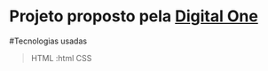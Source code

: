 # Projeto proposto pela [Digital One](https://digitalinnovation.one/)

#Tecnologias usadas

> HTML :html
> CSS

